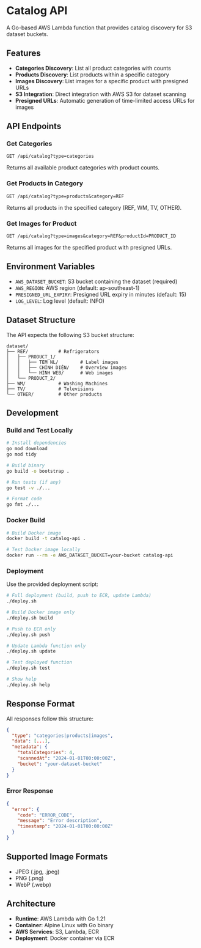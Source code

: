 # Catalog API

A Go-based AWS Lambda function that provides catalog discovery for S3 dataset buckets.

## Features

- **Categories Discovery**: List all product categories with counts
- **Products Discovery**: List products within a specific category
- **Images Discovery**: List images for a specific product with presigned URLs
- **S3 Integration**: Direct integration with AWS S3 for dataset scanning
- **Presigned URLs**: Automatic generation of time-limited access URLs for images

## API Endpoints

### Get Categories
```
GET /api/catalog?type=categories
```

Returns all available product categories with product counts.

### Get Products in Category
```
GET /api/catalog?type=products&category=REF
```

Returns all products in the specified category (REF, WM, TV, OTHER).

### Get Images for Product
```
GET /api/catalog?type=images&category=REF&productId=PRODUCT_ID
```

Returns all images for the specified product with presigned URLs.

## Environment Variables

- `AWS_DATASET_BUCKET`: S3 bucket containing the dataset (required)
- `AWS_REGION`: AWS region (default: ap-southeast-1)
- `PRESIGNED_URL_EXPIRY`: Presigned URL expiry in minutes (default: 15)
- `LOG_LEVEL`: Log level (default: INFO)

## Dataset Structure

The API expects the following S3 bucket structure:

```
dataset/
├── REF/           # Refrigerators
│   ├── PRODUCT_1/
│   │   ├── TEM NL/        # Label images
│   │   ├── CHÍNH DIỆN/    # Overview images
│   │   └── HÌNH WEB/      # Web images
│   └── PRODUCT_2/
├── WM/            # Washing Machines
├── TV/            # Televisions
└── OTHER/         # Other products
```

## Development

### Build and Test Locally

```bash
# Install dependencies
go mod download
go mod tidy

# Build binary
go build -o bootstrap .

# Run tests (if any)
go test -v ./...

# Format code
go fmt ./...
```

### Docker Build

```bash
# Build Docker image
docker build -t catalog-api .

# Test Docker image locally
docker run --rm -e AWS_DATASET_BUCKET=your-bucket catalog-api
```

### Deployment

Use the provided deployment script:

```bash
# Full deployment (build, push to ECR, update Lambda)
./deploy.sh

# Build Docker image only
./deploy.sh build

# Push to ECR only
./deploy.sh push

# Update Lambda function only
./deploy.sh update

# Test deployed function
./deploy.sh test

# Show help
./deploy.sh help
```

## Response Format

All responses follow this structure:

```json
{
  "type": "categories|products|images",
  "data": [...],
  "metadata": {
    "totalCategories": 4,
    "scannedAt": "2024-01-01T00:00:00Z",
    "bucket": "your-dataset-bucket"
  }
}
```

### Error Response

```json
{
  "error": {
    "code": "ERROR_CODE",
    "message": "Error description",
    "timestamp": "2024-01-01T00:00:00Z"
  }
}
```

## Supported Image Formats

- JPEG (.jpg, .jpeg)
- PNG (.png)
- WebP (.webp)

## Architecture

- **Runtime**: AWS Lambda with Go 1.21
- **Container**: Alpine Linux with Go binary
- **AWS Services**: S3, Lambda, ECR
- **Deployment**: Docker container via ECR